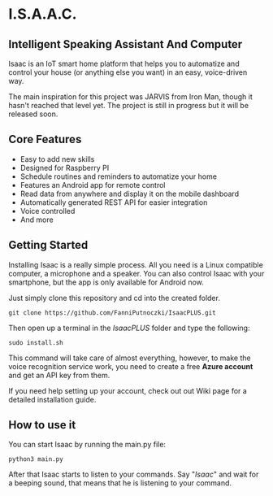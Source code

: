# I.S.A.A.C.
## Intelligent Speaking Assistant And Computer
Isaac is an IoT smart home platform that helps you to automatize and control your house (or anything else you want) in an easy, voice-driven way. 

The main inspiration for this project was JARVIS from Iron Man, though it hasn't reached that level yet. The project is still in progress but it will be released soon.

## Core Features ##
* Easy to add new skills
* Designed for Raspberry PI
* Schedule routines and reminders to automatize your home
* Features an Android app for remote control
* Read data from anywhere and display it on the mobile dashboard
* Automatically generated REST API for easier integration
* Voice controlled
* And more

## Getting Started

Installing Isaac is a really simple process. All you need is a Linux compatible computer, a microphone and a speaker. You can also control Isaac with your smartphone, but the app is only available for Android now.

Just simply clone this repository and cd into the created folder.
  
`git clone https://github.com/FanniPutnoczki/IsaacPLUS.git`  

Then open up a terminal in the *IsaacPLUS* folder and type the following:  

`sudo install.sh`

This command will take care of almost everything, however, to make the voice recognition service work, you need to create a free **Azure account** and get an API key from them. 

If you need help setting up your account, check out out Wiki page for a detailed installation guide.

## How to use it

You can start Isaac by running the main.py file:

`python3 main.py`

After that Isaac starts to listen to your commands. Say "*Isaac*" and wait for a beeping sound, that means that he is listening to your command.
